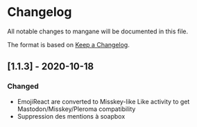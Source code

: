 # Changelog

All notable changes to mangane will be documented in this file.

The format is based on [Keep a Changelog](https://keepachangelog.com/en/1.0.0/).

## [1.1.3] - 2020-10-18

### Changed

- EmojiReact are converted to Misskey-like Like activity to get Mastodon/Misskey/Pleroma compatibility
- Suppression des mentions à soapbox
